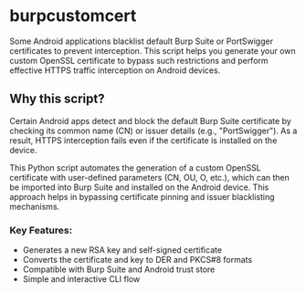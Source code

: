 # burpcustomcert
Some Android applications blacklist default Burp Suite or PortSwigger certificates to prevent interception. This script helps you generate your own custom OpenSSL certificate to bypass such restrictions and perform effective HTTPS traffic interception on Android devices.
## Why this script?

Certain Android apps detect and block the default Burp Suite certificate by checking its common name (CN) or issuer details (e.g., "PortSwigger"). As a result, HTTPS interception fails even if the certificate is installed on the device.

This Python script automates the generation of a custom OpenSSL certificate with user-defined parameters (CN, OU, O, etc.), which can then be imported into Burp Suite and installed on the Android device. This approach helps in bypassing certificate pinning and issuer blacklisting mechanisms.

### Key Features:
- Generates a new RSA key and self-signed certificate
- Converts the certificate and key to DER and PKCS#8 formats
- Compatible with Burp Suite and Android trust store
- Simple and interactive CLI flow

